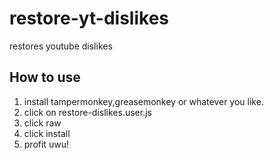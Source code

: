 # restore-yt-dislikes
restores youtube dislikes
## How to use
 1. install tampermonkey,greasemonkey or whatever you like.
 2. click on restore-dislikes.user.js
 3. click raw
 4. click install
 5. profit uwu!
